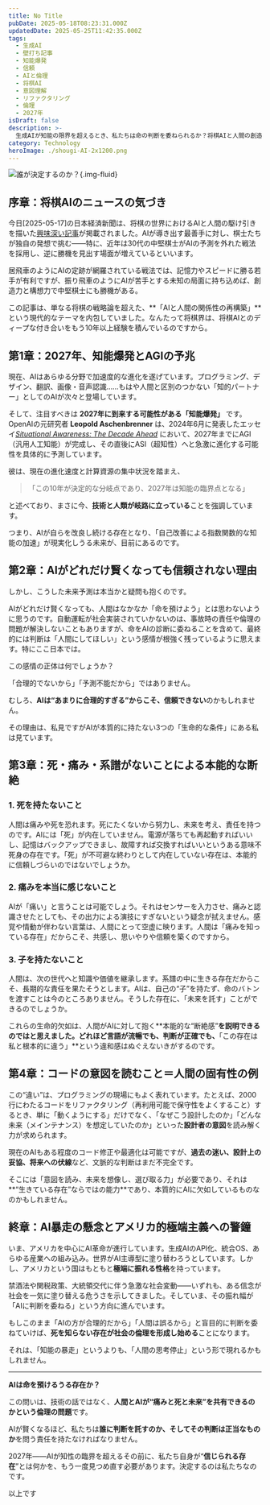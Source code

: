 ```yaml
---
title: No Title
pubDate: 2025-05-18T08:23:31.000Z
updatedDate: 2025-05-25T11:42:35.000Z
tags:
  - 生成AI
  - 壁打ち記事
  - 知能爆発
  - 信頼
  - AIと倫理
  - 将棋AI
  - 意図理解
  - リファクタリング
  - 倫理
  - 2027年
isDraft: false
description: >-
  生成AIが知能の限界を超えるとき、私たちは命の判断を委ねられるか？将棋AIと人間の創造力を起点に、2027年の知能爆発とAI革命の光と影を考えてみました。死なない知性と人間の本能的な断絶、その先にあるのは、人の判断の再発見かもしれません
category: Technology
heroImage: ./shougi-AI-2x1200.png
---
```


![誰が決定するのか？](https://object-storage.tyo2.conoha.io/v1/nc_.../blog-astro-assets/shougi-AI-2x1200.png){.img-fluid}

## **序章：将棋AIのニュースの気づき**

今日[2025-05-17]の日本経済新聞は、将棋の世界におけるAIと人間の駆け引きを描いた[興味深い記事](https://www.nikkei.com/article/DGXZQOUD1943Y0Z10C25A3000000/)が掲載されました。AIが導き出す最善手に対し、棋士たちが独自の発想で挑む――特に、近年は30代の中堅棋士がAIの予測を外れた戦法を採用し、逆に勝機を見出す場面が増えているといいます。



居飛車のようにAIの定跡が網羅されている戦法では、記憶力やスピードに勝る若手が有利ですが、振り飛車のようにAIが苦手とする未知の局面に持ち込めば、創造力と構想力で中堅棋士にも勝機がある。



この記事は、単なる将棋の戦略論を超えた、**「AIと人間の関係性の再構築」**という現代的なテーマを内包していました。なんたって将棋界は、将棋AIとのディープな付き合いをもう10年以上経験を積んでいるのですから。





## **第1章：2027年、知能爆発とAGIの予兆**





現在、AIはあらゆる分野で加速度的な進化を遂げています。プログラミング、デザイン、翻訳、画像・音声認識……もはや人間と区別のつかない「知的パートナー」としてのAIが次々と登場しています。



そして、注目すべきは **2027年に到来する可能性がある「知能爆発」** です。OpenAIの元研究者 **Leopold Aschenbrenner** は、2024年6月に発表したエッセイ[*Situational Awareness: The Decade Ahead*](https://situational-awareness.ai/wp-content/uploads/2024/06/situationalawareness.pdf) において、2027年までにAGI（汎用人工知能）が完成し、その直後にASI（超知性）へと急激に進化する可能性を具体的に予測しています。



彼は、現在の進化速度と計算資源の集中状況を踏まえ、

> 「この10年が決定的な分岐点であり、2027年は知能の臨界点となる」

と述べており、まさに今、**技術と人類が岐路に立っている**ことを強調しています。



つまり、AIが自らを改良し続ける存在となり、「自己改善による指数関数的な知能の加速」が現実化しうる未来が、目前にあるのです。





## **第2章：AIがどれだけ賢くなっても信頼されない理由**





しかし、こうした未来予測は本当かと疑問も抱くのです。



AIがどれだけ賢くなっても、人間はなかなか「命を預けよう」とは思わないように思うのです。自動運転が社会実装されていかないのは、事故時の責任や倫理の問題が解決しないこともありますが、命をAIの診断に委ねることを含めて、最終的には判断は「人間にしてほしい」という感情が根強く残っているように思えます。特にここ日本では。



この感情の正体は何でしょうか？



「合理的でないから」「予測不能だから」ではありません。

むしろ、**AIは“あまりに合理的すぎる”からこそ、信頼できない**のかもしれません。



その理由は、私見ですがAIが本質的に持たない3つの「生命的な条件」にある私は見ています。





## **第3章：死・痛み・系譜がないことによる本能的な断絶**







### **1.** 死を持たないこと

人間は痛みや死を恐れます。死にたくないから努力し、未来を考え、責任を持つのです。AIには「死」が内在していません。電源が落ちても再起動すればいいし、記憶はバックアップできまし、故障すれば交換すればいいというある意味不死身の存在です。「死」が不可避な終わりとして内在していない存在は、本能的に信頼しづらいのではないでしょうか。





### **2.** 痛みを本当に感じないこと

AIが「痛い」と言うことは可能でしょう。それはセンサーを入力させ、痛みと認識させたとしても、その出力による演技にすぎないという疑念が拭えません。感覚や情動が伴わない言葉は、人間にとって空虚に映ります。人間は「痛みを知っている存在」だからこそ、共感し、思いやりや信頼を築くのですから。

### **3.** 子を持たないこと

人間は、次の世代へと知識や価値を継承します。系譜の中に生きる存在だからこそ、長期的な責任を果たそうとします。AIは、自己の“子”を持たず、命のバトンを渡すことは今のところありません。そうした存在に、「未来を託す」ことができるのでしょうか。

これらの生命的欠如は、人間がAIに対して抱く**本能的な“断絶感”**を説明できるのではと思えました。どれほど言語が流暢でも、判断が正確でも、**「この存在は私と根本的に違う」**という違和感はぬぐえないきがするのです。



## **第4章：コードの意図を読むこと＝人間の固有性の例**



この“違い”は、プログラミングの現場にもよく表れています。たとえば、2000行にわたるコードをリファクタリング（再利用可能で保守性をよくすること）するとき、単に「動くようにする」だけでなく、「なぜこう設計したのか」「どんな未来（メインテナンス）を想定していたのか」といった**設計者の意図**を読み解く力が求められます。



現在のAIもある程度のコード修正や最適化は可能ですが、**過去の迷い、設計上の妥協、将来への伏線**など、文脈的な判断はまだ不完全です。

そこには「意図を読み、未来を想像し、選び取る力」が必要であり、それは**“生きている存在”ならではの能力**であり、本質的にAIに欠如しているものなのかもしれません。



## **終章：AI暴走の懸念とアメリカ的極端主義への警鐘**





いま、アメリカを中心にAI革命が進行しています。生成AIのAPI化、統合OS、あらゆる産業への組み込み。世界がAI主導型に塗り替わろうとしています。しかし、アメリカという国はもともと**極端に振れる性格**を持っています。

禁酒法や関税政策、大統領交代に伴う急激な社会変動――いずれも、ある信念が社会を一気に塗り替える危うさを示してきました。そしていま、その振れ幅が「AIに判断を委ねる」という方向に進んでいます。

もしこのまま「AIの方が合理的だから」「人間は誤るから」と盲目的に判断を委ねていけば、**死を知らない存在が社会の倫理を形成し始める**ことになります。

それは、「知能の暴走」というよりも、「人間の思考停止」という形で現れるかもしれません。



------



**AIは命を預けるうる存在か？**

この問いは、技術の話ではなく、**人間とAIが“痛みと死と未来”を共有できるのかという倫理の問題**です。



AIが賢くなるほど、私たちは**誰に判断を託すのか、そしてその判断は正当なものか**を問う責任を持たなければなりません。



2027年――AIが知性の臨界を超えるその前に、私たち自身が“**信じられる存在**”とは何かを、もう一度見つめ直す必要があります。決定するのは私たちなのです。


以上です

   
